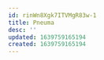 ```yaml
---
id: rinWn8Xgk7ITVMgR83w-1
title: Pneuma
desc: ''
updated: 1639759165194
created: 1639759165194
---
```


